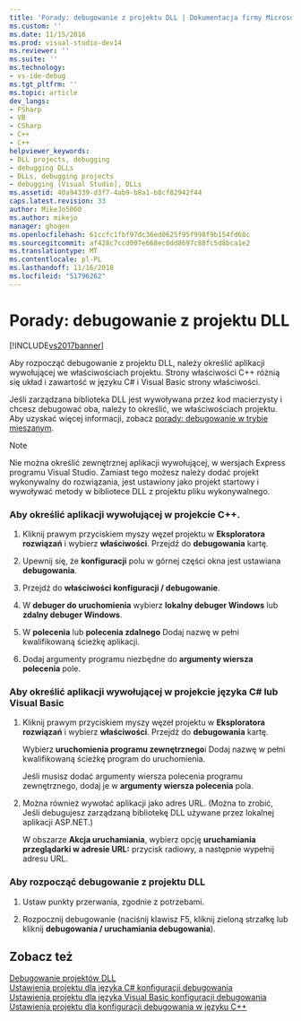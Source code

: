 ```yaml
---
title: 'Porady: debugowanie z projektu DLL | Dokumentacja firmy Microsoft'
ms.custom: ''
ms.date: 11/15/2016
ms.prod: visual-studio-dev14
ms.reviewer: ''
ms.suite: ''
ms.technology:
- vs-ide-debug
ms.tgt_pltfrm: ''
ms.topic: article
dev_langs:
- FSharp
- VB
- CSharp
- C++
- C++
helpviewer_keywords:
- DLL projects, debugging
- debugging DLLs
- DLLs, debugging projects
- debugging [Visual Studio], DLLs
ms.assetid: 40a94339-d3f7-4ab9-b8a1-b8cf82942f44
caps.latest.revision: 33
author: MikeJo5000
ms.author: mikejo
manager: ghogen
ms.openlocfilehash: 61ccfc1fbf97dc36ed0625f95f998f9b154fd68c
ms.sourcegitcommit: af428c7ccd007e668ec0dd8697c88fc5d8bca1e2
ms.translationtype: MT
ms.contentlocale: pl-PL
ms.lasthandoff: 11/16/2018
ms.locfileid: "51796262"
---
```

# <a name="how-to-debug-from-a-dll-project"></a>Porady: debugowanie z projektu DLL
[!INCLUDE[vs2017banner](../includes/vs2017banner.md)]

Aby rozpocząć debugowanie z projektu DLL, należy określić aplikacji wywołującej we właściwościach projektu. Strony właściwości C++ różnią się układ i zawartość w języku C# i Visual Basic strony właściwości.  
  
 Jeśli zarządzana biblioteka DLL jest wywoływana przez kod macierzysty i chcesz debugować oba, należy to określić, we właściwościach projektu. Aby uzyskać więcej informacji, zobacz [porady: debugowanie w trybie mieszanym](../debugger/how-to-debug-in-mixed-mode.md).  
  
> [!NOTE]
>  Nie można określić zewnętrznej aplikacji wywołującej, w wersjach Express programu Visual Studio. Zamiast tego możesz należy dodać projekt wykonywalny do rozwiązania, jest ustawiony jako projekt startowy i wywoływać metody w bibliotece DLL z projektu pliku wykonywalnego.  
  
### <a name="to-specify-the-calling-application-in-a-c-project"></a>Aby określić aplikacji wywołującej w projekcie C++.  
  
1.  Kliknij prawym przyciskiem myszy węzeł projektu w **Eksploratora rozwiązań** i wybierz **właściwości**. Przejdź do **debugowania** kartę.  
  
2.  Upewnij się, że **konfiguracji** polu w górnej części okna jest ustawiana **debugowania**.  
  
3.  Przejdź do **właściwości konfiguracji / debugowanie**.  
  
4.  W **debuger do uruchomienia** wybierz **lokalny debuger Windows** lub **zdalny debuger Windows**.  
  
5.  W **polecenia** lub **polecenia zdalnego** Dodaj nazwę w pełni kwalifikowaną ścieżkę aplikacji.  
  
6.  Dodaj argumenty programu niezbędne do **argumenty wiersza polecenia** pole.  
  
### <a name="to-specify-the-calling-application-in-a-c-or-visual-basic-project"></a>Aby określić aplikacji wywołującej w projekcie języka C# lub Visual Basic  
  
1.  Kliknij prawym przyciskiem myszy węzeł projektu w **Eksploratora rozwiązań** i wybierz **właściwości**. Przejdź do **debugowania** kartę.  
  
     Wybierz **uruchomienia programu zewnętrznego**i Dodaj nazwę w pełni kwalifikowaną ścieżkę program do uruchomienia.  
  
     Jeśli musisz dodać argumenty wiersza polecenia programu zewnętrznego, dodaj je w **argumenty wiersza polecenia** pola.  
  
2.  Można również wywołać aplikacji jako adres URL. (Można to zrobić, Jeśli debugujesz zarządzaną bibliotekę DLL używane przez lokalnej aplikacji ASP.NET.)  
  
     W obszarze **Akcja uruchamiania**, wybierz opcję **uruchamiania przeglądarki w adresie URL:** przycisk radiowy, a następnie wypełnij adresu URL.  
  
### <a name="to-start-debugging-from-the-dll-project"></a>Aby rozpocząć debugowanie z projektu DLL  
  
1.  Ustaw punkty przerwania, zgodnie z potrzebami.  
  
2.  Rozpocznij debugowanie (naciśnij klawisz F5, kliknij zieloną strzałkę lub kliknij **debugowania / uruchamiania debugowania**).  
  
## <a name="see-also"></a>Zobacz też  
 [Debugowanie projektów DLL](../debugger/debugging-dll-projects.md)   
 [Ustawienia projektu dla języka C# konfiguracji debugowania](../debugger/project-settings-for-csharp-debug-configurations.md)   
 [Ustawienia projektu dla języka Visual Basic konfiguracji debugowania](../debugger/project-settings-for-a-visual-basic-debug-configuration.md)   
 [Ustawienia projektu dla konfiguracji debugowania w języku C++](../debugger/project-settings-for-a-cpp-debug-configuration.md)



